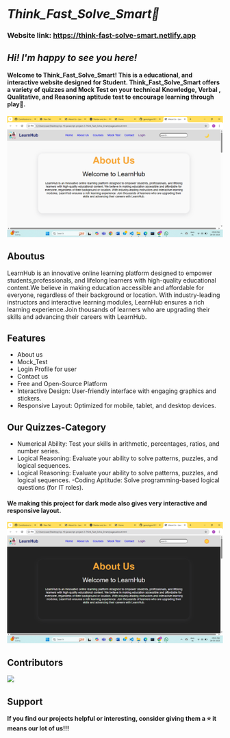 # ***Think_Fast_Solve_Smart🌟***
### Website link: https://think-fast-solve-smart.netlify.app

## ***Hi! I'm happy to see you here!***
#### Welcome to Think_Fast_Solve_Smart! This is a educational, and interactive website designed for Student. Think_Fast_Solve_Smart offers a variety of quizzes and Mock Test on your technical Knowledge, Verbal , Qualitative, and Reasoning aptitude test to encourage learning through play🚀.

![screenshots](./image/light-theme.png)

## Aboutus

LearnHub is an innovative online learning platform designed to empower students,professionals, and lifelong learners with high-quality educational content.We believe in making education accessible and affordable for everyone, regardless of their background or location.
With industry-leading instructors and interactive learning modules, LearnHub ensures a rich learning experience.Join thousands of learners who are upgrading their skills and advancing their careers with LearnHub.

## Features

- About us
- Mock_Test
- Login Profile for user
- Contact us
- Free and Open-Source Platform
- Interactive Design: User-friendly interface with engaging graphics and stickers.
- Responsive Layout: Optimized for mobile, tablet, and desktop devices.

## Our Quizzes-Category
- Numerical Ability: Test your skills in arithmetic, percentages, ratios, and number series.
- Logical Reasoning: Evaluate your ability to solve patterns, puzzles, and logical sequences.
- Logical Reasoning: Evaluate your ability to solve patterns, puzzles, and logical sequences.
-Coding Aptitude: Solve programming-based logical questions (for IT roles).

#### We making this project for dark mode also gives very interactive and responsive layout. ####

![screenshots](./image/dark-theme.png)

## Contributors

 <a href="https://github.com/ganeshgore1811/icp-10-javascript-project-3-Think_Fast_Solve_Smart/graphs/contributors">
  <img src="https://contrib.rocks/image?repo=ganeshgore1811/icp-10-javascript-project-3-Think_Fast_Solve_Smart.git" />
</a>

## Support

**If you find our projects helpful or interesting, consider giving them a ⭐ it means our lot of us!!!**